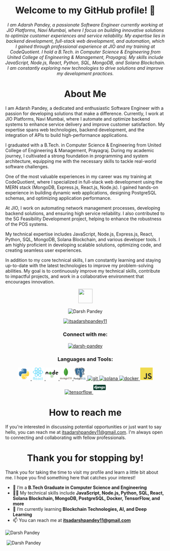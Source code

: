 <h1 align="center">Welcome to my GitHub profile! 👋</h1>
<h6 align="center">I am Adarsh Pandey, a passionate Software Engineer currently working at JIO Platforms, Navi Mumbai, where I focus on building innovative solutions to optimize customer experiences and service reliability. My expertise lies in backend development, full-stack web development, and automation, which I gained through professional experience at JIO and my training at CodeQuotient. I hold a B.Tech. in Computer Science & Engineering from United College of Engineering & Management, Prayagraj. My skills include JavaScript, Node.js, React, Python, SQL, MongoDB, and Solana Blockchain. I am constantly exploring new technologies to drive solutions and improve my development practices.</h6>

<h1 align="center">About Me</h1>
<p>I am Adarsh Pandey, a dedicated and enthusiastic Software Engineer with a passion for developing solutions that make a difference. Currently, I work at JIO Platforms, Navi Mumbai, where I automate and optimize backend systems to enhance service delivery and improve customer satisfaction. My expertise spans web technologies, backend development, and the integration of APIs to build high-performance applications. 

I graduated with a B.Tech. in Computer Science & Engineering from United College of Engineering & Management, Prayagraj. During my academic journey, I cultivated a strong foundation in programming and system architecture, equipping me with the necessary skills to tackle real-world software challenges.

One of the most valuable experiences in my career was my training at CodeQuotient, where I specialized in full-stack web development using the MERN stack (MongoDB, Express.js, React.js, Node.js). I gained hands-on experience in building dynamic web applications, designing PostgreSQL schemas, and optimizing application performance. 

At JIO, I work on automating network management processes, developing backend solutions, and ensuring high service reliability. I also contributed to the 5G Feasibility Development project, helping to enhance the robustness of the POS systems.

My technical expertise includes JavaScript, Node.js, Express.js, React, Python, SQL, MongoDB, Solana Blockchain, and various developer tools. I am highly proficient in developing scalable solutions, optimizing code, and creating seamless user experiences. 

In addition to my core technical skills, I am constantly learning and staying up-to-date with the latest technologies to improve my problem-solving abilities. My goal is to continuously improve my technical skills, contribute to impactful projects, and work in a collaborative environment that encourages innovation.</p>

<div id="header" align="center">
  <img src="https://avatars.githubusercontent.com/u/71593372?v=4" width="45" height="45" style="border-radius: 50;"/>
</div>
<p align="center"> <img src="https://komarev.com/ghpvc/?username=itsadarshpandey11&label=Profile%20views&color=0e75b6&style=flat" alt="Darsh Pandey" /> </p>

<p align="center"> <a href="https://github.com/itsadarshpandey11"><img src="https://github-profile-trophy.vercel.app/?username=itsadarshpandey11" alt="itsadarshpandey11" /></a> </p>
<h3 align="center">Connect with me:</h3>
<p align="center">
  <a href="https://www.linkedin.com/in/darsh-pandey/" target="blank"><img align="center" src="https://www.vectorlogo.zone/logos/linkedin/linkedin-tile.svg" alt="darsh-pandey" height="45" width="45" /></a>
</p>

<h3 align="center">Languages and Tools:</h3>
<p align="center">
  <a href="https://www.python.org" target="_blank" rel="noreferrer"> <img src="https://raw.githubusercontent.com/devicons/devicon/master/icons/python/python-original.svg" alt="python" width="40" height="40"/> </a>
  <a href="https://reactjs.org/" target="_blank" rel="noreferrer"> <img src="https://raw.githubusercontent.com/devicons/devicon/master/icons/react/react-original-wordmark.svg" alt="react" width="40" height="40"/> </a>
  <a href="https://nodejs.org" target="_blank" rel="noreferrer"> <img src="https://raw.githubusercontent.com/devicons/devicon/master/icons/nodejs/nodejs-original-wordmark.svg" alt="nodejs" width="40" height="40"/> </a>
  <a href="https://www.mongodb.com/" target="_blank" rel="noreferrer"> <img src="https://raw.githubusercontent.com/devicons/devicon/master/icons/mongodb/mongodb-original-wordmark.svg" alt="mongodb" width="40" height="40"/> </a>
  <a href="https://www.postgresql.org" target="_blank" rel="noreferrer"> <img src="https://raw.githubusercontent.com/devicons/devicon/master/icons/postgresql/postgresql-original-wordmark.svg" alt="postgresql" width="40" height="40"/> </a>
  <a href="https://git-scm.com/" target="_blank" rel="noreferrer"> <img src="https://www.vectorlogo.zone/logos/git-scm/git-scm-icon.svg" alt="git" width="40" height="40"/> </a>
  <a href="https://www.solana.com/" target="_blank" rel="noreferrer"> <img src="https://raw.githubusercontent.com/devicons/devicon/master/icons/solana/solana-original.svg" alt="solana" width="40" height="40"/> </a>
  <a href="https://www.docker.com/" target="_blank" rel="noreferrer"> <img src="https://www.vectorlogo.zone/logos/docker/docker-icon.svg" alt="docker" width="40" height="40"/> </a>
  <a href="https://www.javascript.com/" target="_blank" rel="noreferrer"> <img src="https://raw.githubusercontent.com/devicons/devicon/master/icons/javascript/javascript-original.svg" alt="javascript" width="40" height="40"/> </a>
  <a href="https://www.tensorflow.org" target="_blank" rel="noreferrer"> <img src="https://www.vectorlogo.zone/logos/tensorflow/tensorflow-icon.svg" alt="tensorflow" width="40" height="40"/> </a>
  <a href="https://www.djangoproject.com/" target="_blank" rel="noreferrer"> <img src="https://raw.githubusercontent.com/devicons/devicon/master/icons/django/django-original.svg" alt="django" width="40" height="40"/> </a>
</p>

<h1 align="center">How to reach me</h1>
<p>If you're interested in discussing potential opportunities or just want to say hello, you can reach me at <a href="mailto:itsadarshpandey11@gmail.com">itsadarshpandey11@gmail.com</a>. I'm always open to connecting and collaborating with fellow professionals.</p>

<h1 align="center">Thank you for stopping by!</h1>
<p>Thank you for taking the time to visit my profile and learn a little bit about me. I hope you find something here that catches your interest!</p>

- 🚀 I’m a **B.Tech Graduate in Computer Science and Engineering**
- 👨‍💻 My technical skills include **JavaScript, Node.js, Python, SQL, React, Solana Blockchain, MongoDB, PostgreSQL, Docker, TensorFlow, and more**
- 💬 I’m currently learning **Blockchain Technologies, AI, and Deep Learning**
- 📫 You can reach me at **itsadarshpandey11@gmail.com**

<p><img align="center" src="https://github-readme-stats.vercel.app/api/top-langs?username=itsadarshpandey11&show_icons=true&locale=en&layout=compact" alt="Darsh Pandey" /></p>

<p>&nbsp;<img align="center" src="https://github-readme-stats.vercel.app/api?username=itsadarshpandey11&show_icons=true&locale=en" alt="Darsh Pandey" /></p>

